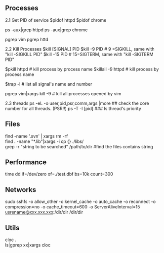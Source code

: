 ## Processes
  2.1 Get PID of service
  $pidof httpd
  $pidof chrome
  
  ps -aux|grep httpd
  ps -aux|grep chrome
  
  pgrep vim
  pgrep httd
  
  2.2 Kill Processes
  $kill [SIGNAL] PID
  $kill -9 PID  # 9 =SIGKILL, same with "kill -SIGKILL PID"
  $kill -15 PID # 15=SIGTERM, same with "kill -SIGTERM PID"
  
  $pkill httpd  # kill process by process name
  $killall -9 httpd # kill process by process name
  
  $trap -l # list all signal's name and number
  
  pgrep vim|xargs kill -9 # kill all processes opened by vim
  
  2.3 threads
  ps -eL -o user,pid,psr,comm,args |more ## check the core number for all threads. (PSR!!)
  ps -T -l [pid] ### ls thread's priority

## Files
  find -name '.svn' | xargs rm -rf   
  find . -name "*.lib"|xargs -i cp {} ./libs/  
  grep -r "string to be searched"  /path/to/dir #find the files contains string  

## Performance
  time dd if=/dev/zero of=./test.dbf bs=10k count=300


## Networks
  sudo sshfs -o allow_other -o kernel_cache -o auto_cache -o reconnect -o compression=no -o cache_timeout=600 -o ServerAliveInterval=15 usrename@xxx.xxx.xxx:/dir/dir /dir/dir

## Utils
  cloc .  
  ls|gprep xx|xargs cloc
